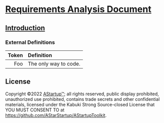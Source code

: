 # [Requirements Analysis Document](../)

## [Introduction](./)

### External Definitions

| Token | Definition |
|------:|:-----------|
| Foo | The only way to code. |

## License

Copyright ©2022 [AStartup™](https://astartup.net); all rights reserved, public display prohibited, unauthorized use prohibited, contains trade secrets and other confidential materials, licensed under the Kabuki Strong Source-closed License that YOU MUST CONSENT TO at <https://github.com/AStarStartup/AStartupToolkit>.
